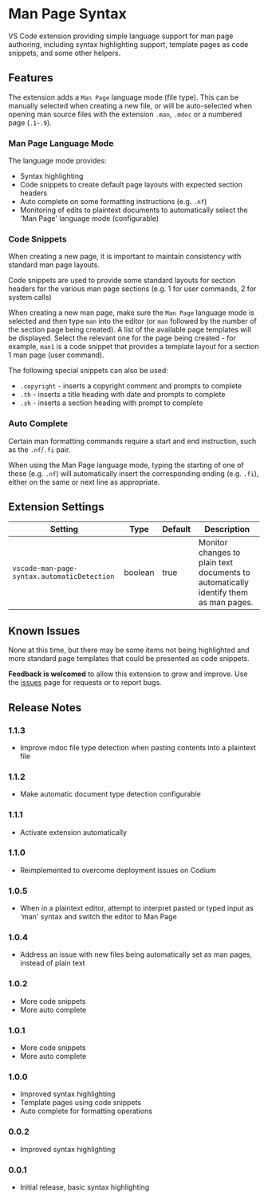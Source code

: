 # Man Page Syntax
VS Code extension providing simple language support for man page authoring, including syntax highlighting support, template pages as code snippets, and some other helpers.

## Features
The extension adds a `Man Page` language mode (file type). This can be manually selected when creating a new file, or will be auto-selected when opening man source files with the extension `.man`, `.mdoc` or a numbered page (`.1`-`.9`). 

### Man Page Language Mode
The language mode provides:
- Syntax highlighting
- Code snippets to create default page layouts with expected section headers
- Auto complete on some formatting instructions (e.g. `.nf`)
- Monitoring of edits to plaintext documents to automatically select the 'Man Page' language mode (configurable) 

### Code Snippets
When creating a new page, it is important to maintain consistency with standard man page layouts.

Code snippets are used to provide some standard layouts for section headers for the various man page sections (e.g. 1 for user commands, 2 for system calls)

When creating a new man page, make sure the `Man Page` language mode is selected and then type `man` into the editor (or `man` followed by the number of the section page being created). A list of the available page templates will be displayed. Select the relevant one for the page being created - for example, `man1` is a code snippet that provides a template layout for a section 1 man page (user command). 

The following special snippets can also be used:
- `.copyright` - inserts a copyright comment and prompts to complete
- `.th` - inserts a title heading with date and prompts to complete 
- `.sh` - inserts a section heading with prompt to complete

### Auto Complete
Certain man formatting commands require a start and end instruction, such as the `.nf`/`.fi` pair.

When using the Man Page language mode, typing the starting of one of these (e.g. `.nf`) will automatically insert the corresponding ending (e.g. `.fi`), either on the same or next line as appropriate.

## Extension Settings

| Setting | Type | Default | Description |
|---------|------|---------|-------------|
| `vscode-man-page-syntax.automaticDetection` | boolean | true | Monitor changes to plain text documents to automatically identify them as man pages. |

## Known Issues
None at this time, but there may be some items not being highlighted and more standard page templates that could be presented as code snippets.

__Feedback is welcomed__ to allow this extension to grow and improve. Use the [issues](https://github.com/Motivesoft/vscode-man-page-syntax/issues) page for requests or to report bugs.

## Release Notes

### 1.1.3

- Improve mdoc file type detection when pasting contents into a plaintext file

### 1.1.2

- Make automatic document type detection configurable

### 1.1.1

- Activate extension automatically

### 1.1.0

- Reimplemented to overcome deployment issues on Codium

### 1.0.5

- When in a plaintext editor, attempt to interpret pasted or typed input as 'man' syntax and switch the editor to Man Page

### 1.0.4

- Address an issue with new files being automatically set as man pages, instead of plain text

### 1.0.2

- More code snippets
- More auto complete

### 1.0.1

- More code snippets
- More auto complete

### 1.0.0

- Improved syntax highlighting
- Template pages using code snippets
- Auto complete for formatting operations

### 0.0.2

- Improved syntax highlighting

### 0.0.1

- Initial release, basic syntax highlighting
